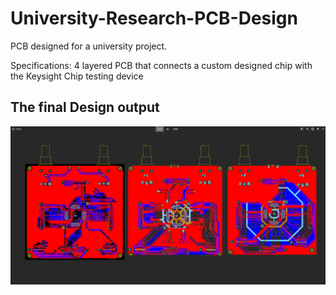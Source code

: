 # University-Research-PCB-Design
PCB designed for a university project.

Specifications:
4 layered PCB that connects a custom designed chip with the Keysight Chip testing device

<h2>The final Design output</h2>

![Alt text](final_design.png?raw=true "Title")
